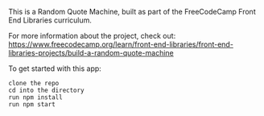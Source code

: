 This is a Random Quote Machine, built as part of the FreeCodeCamp Front End Libraries curriculum.

For more information about the project, check out: 
https://www.freecodecamp.org/learn/front-end-libraries/front-end-libraries-projects/build-a-random-quote-machine

To get started with this app:

    clone the repo
    cd into the directory
    run npm install
    run npm start
